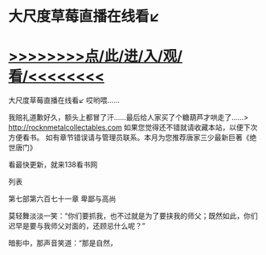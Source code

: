 # 大尺度草莓直播在线看↙

# <a href="https://https://github.com/kiuhd/dfrw/issues/1">>>>>>>>>点/此/进/入/观/看/<<<<<<<<</a>

大尺度草莓直播在线看↙
哎哟喂……

我赔礼道歉好久，额头上都冒了汗……最后给人家买了个糖葫芦才哄走了……>
http://rocknmetalcollectables.com
如果您觉得还不错就请收藏本站，以便下次方便看书。 如有章节错误请与管理员联系。本月为您推荐唐家三少最新巨著《绝世唐门》

看最快更新，就来138看书网

列表

第七部第六百七十一章 卑鄙与高尚

莫轻舞淡淡一笑：“你们要抓我，也不过就是为了要挟我的师父；既然如此，你们迟早是要与我师父对面的，还顾忌什么呢？”

暗影中，那声音笑道：“那是自然，

